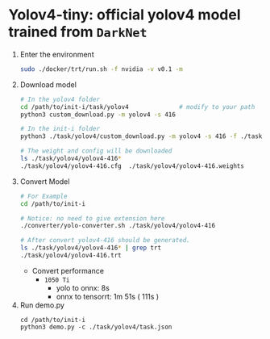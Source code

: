 # Yolov4-tiny: official yolov4 model trained from `DarkNet`

1. Enter the environment
    ```bash
    sudo ./docker/trt/run.sh -f nvidia -v v0.1 -m
    ```
2. Download model
    ```bash
    # In the yolov4 folder
    cd /path/to/init-i/task/yolov4              # modify to your path
    python3 custom_download.py -m yolov4 -s 416 

    # In the init-i folder
    python3 ./task/yolov4/custom_download.py -m yolov4 -s 416 -f ./task/yolov4

    # The weight and config will be downloaded
    ls ./task/yolov4/yolov4-416*
    ./task/yolov4/yolov4-416.cfg  ./task/yolov4/yolov4-416.weights
    ```
3. Convert Model
    ```bash
    # For Example
    cd /path/to/init-i

    # Notice: no need to give extension here
    ./converter/yolo-converter.sh ./task/yolov4/yolov4-416

    # After convert yolov4-416 should be generated.
    ls ./task/yolov4/yolov4-416* | grep trt
    ./task/yolov4/yolov4-416.trt
    ```
    * Convert performance
      * `1050 Ti`
        * yolo to onnx: 8s
        * onnx to tensorrt: 1m 51s ( 111s )
4. Run demo.py
    ```
    cd /path/to/init-i
    python3 demo.py -c ./task/yolov4/task.json
    ```